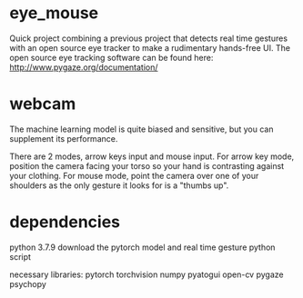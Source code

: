 # eye_mouse
Quick project combining a previous project that detects real time gestures with an open source eye tracker to make a rudimentary hands-free UI.  The open source eye tracking software can be found here: http://www.pygaze.org/documentation/

# webcam
The machine learning model is quite biased and sensitive, but you can supplement its performance.

There are 2 modes, arrow keys input and mouse input.  For arrow key mode, position the camera facing your torso so your hand is contrasting against your clothing. For mouse mode, point the camera over one of your shoulders as the only gesture it looks for is a "thumbs up".

# dependencies
python 3.7.9
download the pytorch model and real time gesture python script

necessary libraries:
pytorch torchvision numpy pyatogui open-cv pygaze psychopy
